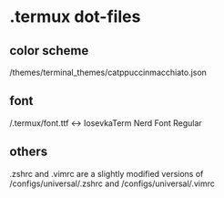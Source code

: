 # .termux dot-files

## color scheme

/themes/terminal\_themes/catppuccinmacchiato.json

## font

/.termux/font.ttf <-> IosevkaTerm Nerd Font Regular

## others

.zshrc and .vimrc are a slightly modified versions
of /configs/universal/.zshrc and /configs/universal/.vimrc
